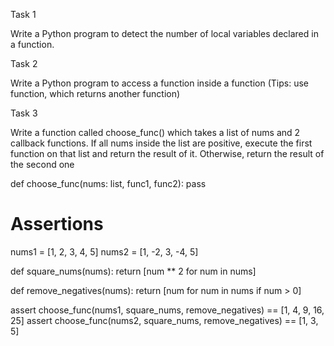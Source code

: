 Task 1

Write a Python program to detect the number of local variables declared in a function.

 

Task 2

Write a Python program to access a function inside a function (Tips: use function, which returns another function)

 

Task 3

Write a function called choose_func() which takes a list of nums and 2 callback functions. If all nums inside the list are positive, execute the first function on that list and return the result of it. Otherwise, return the result of the second one

def choose_func(nums: list, func1, func2):
    pass


# Assertions
nums1 = [1, 2, 3, 4, 5]
nums2 = [1, -2, 3, -4, 5]


def square_nums(nums):
    return [num ** 2 for num in nums]


def remove_negatives(nums):
    return [num for num in nums if num > 0]


assert choose_func(nums1, square_nums, remove_negatives) == [1, 4, 9, 16, 25]
assert choose_func(nums2, square_nums, remove_negatives) == [1, 3, 5]

